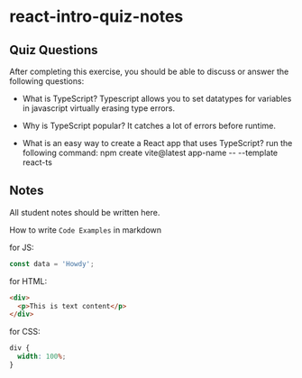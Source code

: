 # react-intro-quiz-notes

## Quiz Questions

After completing this exercise, you should be able to discuss or answer the following questions:

- What is TypeScript?
  Typescript allows you to set datatypes for variables in javascript virtually erasing type errors.

- Why is TypeScript popular?
  It catches a lot of errors before runtime.

- What is an easy way to create a React app that uses TypeScript?
  run the following command:
  npm create vite@latest app-name -- --template react-ts

## Notes

All student notes should be written here.

How to write `Code Examples` in markdown

for JS:

```javascript
const data = 'Howdy';
```

for HTML:

```html
<div>
  <p>This is text content</p>
</div>
```

for CSS:

```css
div {
  width: 100%;
}
```
